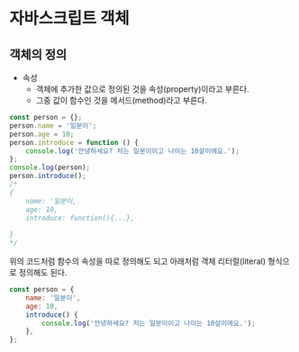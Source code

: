 # 자바스크립트 객체

## 객체의 정의

-   속성
    -   객체에 추가한 값으로 정의된 것을 속성(property)이라고 부른다.
    -   그중 값이 함수인 것을 메서드(method)라고 부른다.

```js
const person = {};
person.name = '일분이';
person.age = 10;
person.introduce = function () {
    console.log('안녕하세요? 저는 일분이이고 나이는 10살이에요.');
};
console.log(person);
person.introduce();
/*
{
    name: '일분이,
    age: 10,
    introduce: function(){...},
    
}
*/
```

위의 코드처럼 함수의 속성을 따로 정의해도 되고 아래처럼 객체 리터럴(literal) 형식으로 정의해도 된다.

```js
const person = {
    name: '일분이',
    age: 10,
    introduce() {
        console.log('안녕하세요? 저는 일분이이고 나이는 10살이에요.');
    },
};
```
